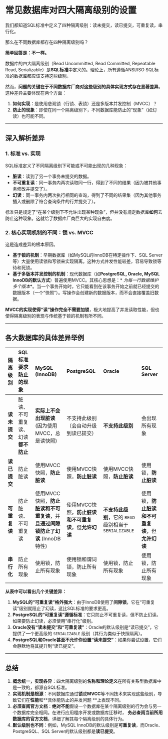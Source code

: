 # 常见数据库对四大隔离级别的设置

我们都知道SQL标准中定义了四种隔离级别：读未提交，读已提交，可重复读，串行化。

那么在不同数据库都存在四种隔离级别吗？

**简单回答是：不一样。**

数据库的四大隔离级别（Read Uncommitted, Read Committed, Repeatable Read, Serializable）是**SQL标准**中定义的。理论上，所有遵循ANSI/ISO
SQL标准的数据库都应该支持这些级别。

然而，**问题的关键在于不同数据库厂商对这些级别的具体实现方式存在显著差异**。这种差异主要体现在两个方面：

1. **如何实现**：是使用悲观锁（行锁、表锁）还是多版本并发控制（MVCC）？
2. **防止的现象**：即使在同一个隔离级别下，不同数据库能防止的“现象”（如幻读）也可能不同。

---

## 深入解析差异

### 1. 标准 vs. 实现

SQL标准定义了不同隔离级别下可能或不可能出现的几种现象：

* **脏读**：读到了另一个事务未提交的数据。
* **不可重复读**：同一事务内两次读取同一行，得到了不同的结果（因为被其他事务修改并提交了）。
* **幻读**：同一事务内两次执行相同的查询，得到了不同的结果集（因为其他事务插入或删除了符合查询条件的行并提交了）。

标准只是规定了“在某个级别下不允许出现某种现象”，但并没有规定数据库**如何**去防止这种现象。这就给了数据库厂商巨大的实现自由度。

### 2. 核心实现机制的不同：锁 vs. MVCC

这是造成差异的根本原因。

* **基于锁的机制**：早期数据库（如MySQL的InnoDB在特定操作下、SQL Server等）大量使用读锁和写锁来实现隔离。这种方式并发性能较差，容易导致锁等待和死锁。
* **基于多版本并发控制的机制**：现代数据库（如**PostgreSQL, Oracle, MySQL InnoDB的默认方式**）普遍使用MVCC。其核心思想是：*
  *为每一行数据维护多个版本**。当一个事务开始时，它只能看到在该事务开始之前就已经提交的数据版本（一个“快照”）。写操作会创建新的数据版本，而不会直接覆盖旧数据。

**MVCC的实现使得“读”操作完全不需要加锁**，极大地提高了并发读取性能，但也使得隔离级别的表现与传统基于锁的机制有所不同。

---

## 各大数据库的具体差异举例

| 隔离级别     | SQL标准要求防止的现象         | MySQL (InnoDB)                                      | PostgreSQL                        | Oracle                                    | SQL Server                   |
|:---------|:---------------------|:----------------------------------------------------|:----------------------------------|:------------------------------------------|:-----------------------------|
| **读未提交** | 脏读、不可重复读、幻读 **都不防止** | **实际上不会出现脏读** (因为使用MVCC，总是读快照)                      | 不支持此级别（会自动升级到读已提交）                | **不支持此级别**                                | 会出现所有现象                      |
| **读已提交** | 防止脏读                 | 使用MVCC快照，**防止脏读**                                   | 使用MVCC快照，**防止脏读**                 | 使用MVCC快照，**防止脏读**                         | 使用锁，**防止脏读**                 |
| **可重复读** | 防止脏读、不可重复读           | 使用MVCC快照，**防止脏读和不可重复读**，并且**通过间隙锁防止了幻读** (InnoDB特性) | 使用MVCC快照，**防止脏读和不可重复读**，但**允许幻读** | **不支持此级别**，它的 `READ` 级别相当于 `SERIALIZABLE` | 使用锁，**防止脏读和不可重复读**，但**允许幻读** |
| **串行化**  | 防止所有现象               | 使用锁，防止所有现象                                          | 使用锁和谓词锁，防止所有现象                    | 使用锁，防止所有现象                                | 使用锁，防止所有现象                   |

**从表中可以看出几个关键差异：**

1. **MySQL的“可重复读”格外强大**：由于InnoDB使用了**间隙锁**，它在“可重复读”级别就阻止了幻读，这比SQL标准的要求更高。
2. **PostgreSQL的“可重复读”遵循标准**：它只防止不可重复读，但不防止幻读。如果要防止幻读，必须使用“串行化”级别。
3. **Oracle没有“读未提交”和“可重复读”**：Oracle的默认级别是“读已提交”，它提供了一个更高级的 `SERIALIZABLE` 级别（其行为类似于快照隔离）。
4. **PostgreSQL和Oracle甚至不允许你设置“读未提交”**：如果你尝试设置，它们会静默地将其提升到“读已提交”。

---

## 总结

1. **概念统一，实现各异**：四大隔离级别的**名称和理论定义**在所有关系型数据库中是一致的，都源自SQL标准。
2. **实现机制是根源**：不同数据库通过**锁**或**MVCC**等不同技术来实现这些级别，导致它们在**性能**和**具体能防止的并发问题
   **上表现不同。
3. **必须查阅官方文档**：**绝对不能**假设一个数据库在某个隔离级别的行为会与另一个数据库完全相同。在进行应用程序开发或数据库迁移时，
   **务必查阅当前所用数据库的官方文档**，详细了解其每个隔离级别的具体行为。
4. **默认级别也不同**：例如，MySQL InnoDB的默认级别是**可重复读**，而Oracle、PostgreSQL、SQL Server的默认级别都是**读已提交**。
